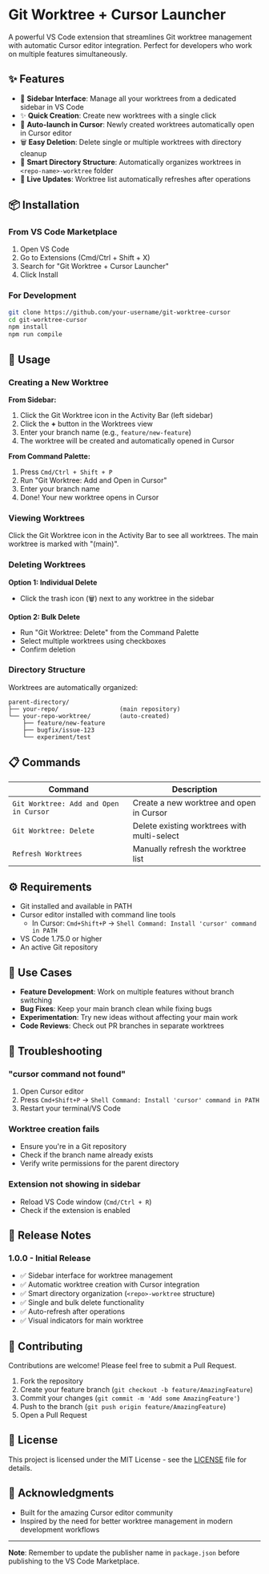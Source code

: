 # Git Worktree + Cursor Launcher

A powerful VS Code extension that streamlines Git worktree management with automatic Cursor editor integration. Perfect for developers who work on multiple features simultaneously.

## ✨ Features

- 🌳 **Sidebar Interface**: Manage all your worktrees from a dedicated sidebar in VS Code
- ✨ **Quick Creation**: Create new worktrees with a single click
- 🚀 **Auto-launch in Cursor**: Newly created worktrees automatically open in Cursor editor
- 🗑️ **Easy Deletion**: Delete single or multiple worktrees with directory cleanup
- 📁 **Smart Directory Structure**: Automatically organizes worktrees in `<repo-name>-worktree` folder
- 🔄 **Live Updates**: Worktree list automatically refreshes after operations

## 📦 Installation

### From VS Code Marketplace
1. Open VS Code
2. Go to Extensions (Cmd/Ctrl + Shift + X)
3. Search for "Git Worktree + Cursor Launcher"
4. Click Install

### For Development
```bash
git clone https://github.com/your-username/git-worktree-cursor
cd git-worktree-cursor
npm install
npm run compile
```

## 🚀 Usage

### Creating a New Worktree

**From Sidebar:**
1. Click the Git Worktree icon in the Activity Bar (left sidebar)
2. Click the **+** button in the Worktrees view
3. Enter your branch name (e.g., `feature/new-feature`)
4. The worktree will be created and automatically opened in Cursor

**From Command Palette:**
1. Press `Cmd/Ctrl + Shift + P`
2. Run "Git Worktree: Add and Open in Cursor"
3. Enter your branch name
4. Done! Your new worktree opens in Cursor

### Viewing Worktrees

Click the Git Worktree icon in the Activity Bar to see all worktrees. The main worktree is marked with "(main)".

### Deleting Worktrees

**Option 1: Individual Delete**
- Click the trash icon (🗑️) next to any worktree in the sidebar

**Option 2: Bulk Delete**
- Run "Git Worktree: Delete" from the Command Palette
- Select multiple worktrees using checkboxes
- Confirm deletion

### Directory Structure

Worktrees are automatically organized:
```
parent-directory/
├── your-repo/                 (main repository)
└── your-repo-worktree/        (auto-created)
    ├── feature/new-feature
    ├── bugfix/issue-123
    └── experiment/test
```

## 📋 Commands

| Command | Description |
|---------|-------------|
| `Git Worktree: Add and Open in Cursor` | Create a new worktree and open in Cursor |
| `Git Worktree: Delete` | Delete existing worktrees with multi-select |
| `Refresh Worktrees` | Manually refresh the worktree list |

## ⚙️ Requirements

- Git installed and available in PATH
- Cursor editor installed with command line tools
  - In Cursor: `Cmd+Shift+P` → `Shell Command: Install 'cursor' command in PATH`
- VS Code 1.75.0 or higher
- An active Git repository

## 🎯 Use Cases

- **Feature Development**: Work on multiple features without branch switching
- **Bug Fixes**: Keep your main branch clean while fixing bugs
- **Experimentation**: Try new ideas without affecting your main work
- **Code Reviews**: Check out PR branches in separate worktrees

## 🔧 Troubleshooting

### "cursor command not found"
1. Open Cursor editor
2. Press `Cmd+Shift+P` → `Shell Command: Install 'cursor' command in PATH`
3. Restart your terminal/VS Code

### Worktree creation fails
- Ensure you're in a Git repository
- Check if the branch name already exists
- Verify write permissions for the parent directory

### Extension not showing in sidebar
- Reload VS Code window (`Cmd/Ctrl + R`)
- Check if the extension is enabled

## 📝 Release Notes

### 1.0.0 - Initial Release
- ✅ Sidebar interface for worktree management
- ✅ Automatic worktree creation with Cursor integration
- ✅ Smart directory organization (`<repo>-worktree` structure)
- ✅ Single and bulk delete functionality
- ✅ Auto-refresh after operations
- ✅ Visual indicators for main worktree

## 🤝 Contributing

Contributions are welcome! Please feel free to submit a Pull Request.

1. Fork the repository
2. Create your feature branch (`git checkout -b feature/AmazingFeature`)
3. Commit your changes (`git commit -m 'Add some AmazingFeature'`)
4. Push to the branch (`git push origin feature/AmazingFeature`)
5. Open a Pull Request

## 📄 License

This project is licensed under the MIT License - see the [LICENSE](LICENSE) file for details.

## 🙏 Acknowledgments

- Built for the amazing Cursor editor community
- Inspired by the need for better worktree management in modern development workflows

---

**Note**: Remember to update the publisher name in `package.json` before publishing to the VS Code Marketplace.